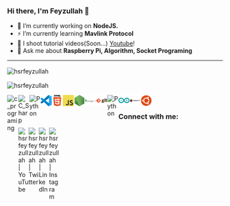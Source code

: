 ### Hi there, I'm Feyzullah 👋
- 🌱 I’m currently working on **NodeJS.**
- ⚡ I’m currently learning **Mavlink Protocol**
- 🎥 I shoot tutorial videos(Soon...) [Youtube][youtube]!
- 💬 Ask me about **Raspberry Pi, Algorithm, Socket Programing**
<hr>
<p>
  <img align="center" src="https://github-readme-stats.vercel.app/api/top-langs/?username=hsrfeyzullah&layout=compact&hide=html" alt="hsrfeyzullah" />
</p> 
<p>
  <img align="center" src="https://github-readme-stats.vercel.app/api?username=hsrfeyzullah&show_icons=true" alt="hsrfeyzullah" />
</p>
<!-- ### Languages and Tools: -->
<img align="left" alt="c_programing" width="26px" src="https://raw.githubusercontent.com/jmnote/z-icons/master/svg/c.svg" />
<img align="left" alt="C_Sharp" width="26px" src="https://raw.githubusercontent.com/jmnote/z-icons/master/svg/cpp.svg" />
<img align="left" alt="Python" width="26px" src="https://raw.githubusercontent.com/jmnote/z-icons/master/svg/python.svg" />
<img align="left" alt="Visual Studio Code" width="26px" src="https://raw.githubusercontent.com/github/explore/80688e429a7d4ef2fca1e82350fe8e3517d3494d/topics/visual-studio-code/visual-studio-code.png" />
<img align="left" alt="HTML5" width="26px" src="https://raw.githubusercontent.com/github/explore/80688e429a7d4ef2fca1e82350fe8e3517d3494d/topics/html/html.png" />
<!-- <img align="left" alt="CSS3" width="26px" src="https://raw.githubusercontent.com/github/explore/80688e429a7d4ef2fca1e82350fe8e3517d3494d/topics/css/css.png" /> -->
<img align="left" alt="JavaScript" width="26px" src="https://raw.githubusercontent.com/github/explore/80688e429a7d4ef2fca1e82350fe8e3517d3494d/topics/javascript/javascript.png" />
<img align="left" alt="Node.js" width="26px" src="https://raw.githubusercontent.com/github/explore/80688e429a7d4ef2fca1e82350fe8e3517d3494d/topics/nodejs/nodejs.png" />
<!-- <img align="left" alt="SQL" width="26px" src="https://raw.githubusercontent.com/github/explore/80688e429a7d4ef2fca1e82350fe8e3517d3494d/topics/sql/sql.png" /> -->
<img align="left" alt="MongoDB" width="26px" src="https://raw.githubusercontent.com/github/explore/80688e429a7d4ef2fca1e82350fe8e3517d3494d/topics/mongodb/mongodb.png" />
<img align="left" alt="Git" width="26px" src="https://raw.githubusercontent.com/github/explore/80688e429a7d4ef2fca1e82350fe8e3517d3494d/topics/git/git.png" />
<img align="left" alt="Python" width="26px" src="https://raw.githubusercontent.com/jmnote/z-icons/master/svg/python.svg" />
<img align="left" alt="Arduino" width="26px" src="https://raw.githubusercontent.com/devicons/devicon/2ae2a900d2f041da66e950e4d48052658d850630/icons/arduino/arduino-original.svg" />
<img align="left" alt="Raspberry" width="26px" src="https://raw.githubusercontent.com/devicons/devicon/2ae2a900d2f041da66e950e4d48052658d850630/icons/raspberrypi/raspberrypi-original-wordmark.svg" />
<img align="left" alt="ubuntu" width="26px" src="https://raw.githubusercontent.com/devicons/devicon/2ae2a900d2f041da66e950e4d48052658d850630/icons/ubuntu/ubuntu-plain.svg" />
<!-- <img align="left" alt="GitHub" width="26px" src="https://raw.githubusercontent.com/github/explore/78df643247d429f6cc873026c0622819ad797942/topics/github/github.png" /> -->
<br/>

### Connect with me:

[<img align="left" alt="hsrfeyzullah | YouTube" width="24px" src="https://cdn.jsdelivr.net/npm/simple-icons@v3/icons/youtube.svg" />][youtube]
[<img align="left" alt="hsrfeyzullah | Twitter" width="24px" src="https://cdn.jsdelivr.net/npm/simple-icons@v3/icons/twitter.svg" />][twitter]
[<img align="left" alt="hsrfeyzullah | LinkedIn" width="24px" src="https://cdn.jsdelivr.net/npm/simple-icons@v3/icons/linkedin.svg" />][linkedin]
[<img align="left" alt="hsrfeyzullah | Instagram" width="24px" src="https://cdn.jsdelivr.net/npm/simple-icons@v3/icons/instagram.svg" />][instagram]

[youtube]: https://www.youtube.com/channel/UCzlV0HdPzqoBiIsxOHqVKig
[twitter]: https://twitter.com/hsr_hasar
[instagram]: https://www.instagram.com/hsr_feyzullah/?hl=tr
[linkedin]: https://www.linkedin.com/in/feyzullahhasar/

